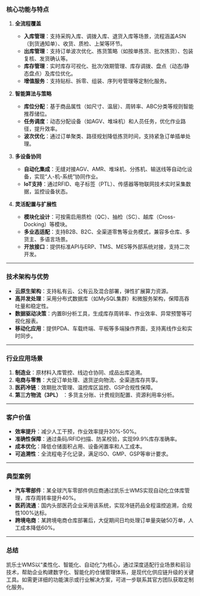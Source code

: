 ### **核心功能与特点**

1. **全流程覆盖**

    * **入库管理**：支持采购入库、调拨入库、退货入库等场景，流程涵盖ASN（到货通知单）、收货、质检、上架等环节。
    * **出库管理**：支持订单波次优化、拣货策略（如按单拣货、批次拣货）、包装复核、发货确认等。
    * **库存管理**：实时库存可视化、批次/效期管理、库存调拨、盘点（动态/静态盘点）及库位优化。
    * **增值服务**：支持贴标、拆零、组装、序列号管理等定制化服务。
2. **智能算法与策略**

    * **库位分配**：基于商品属性（如尺寸、温层）、周转率、ABC分类等规则智能推荐储位。
    * **任务调度**：动态分配设备（如AGV、堆垛机）和人员任务，优化作业路径，提升效率。
    * **波次优化**：通过订单聚类、路径规划降低拣货时间，支持紧急订单插单处理。
3. **多设备协同**

    * **自动化集成**：无缝对接AGV、AMR、堆垛机、分拣机、输送线等自动化设备，实现“人-机-系统”协同作业。
    * **IoT支持**：通过RFID、电子标签（PTL）、传感器等物联网技术实时采集数据，监控设备状态。
4. **灵活配置与扩展性**

    * **模块化设计**：可按需启用质检（QC）、抽检（SC）、越库（Cross-Docking）等模块。
    * **多业态适配**：支持B2B、B2C、全渠道零售等业务模式，兼容多仓库、多货主、多语言场景。
    * **开放接口**：提供标准API与ERP、TMS、MES等外部系统对接，支持二次开发。

---

### **技术架构与优势**

* **云原生架构**：支持私有云、公有云及混合部署，弹性扩展算力资源。
* **高并发处理**：采用分布式数据库（如MySQL集群）和微服务架构，保障高吞吐量和稳定性。
* **数据驱动决策**：内置BI分析工具，生成库存周转率、作业效率、异常预警等可视化报表。
* **移动化应用**：提供PDA、车载终端、平板等多端操作界面，支持离线作业和实时同步。

---

### **行业应用场景**

1. **制造业**：原材料入库管控、线边仓协同、成品出库追溯。
2. **电商与零售**：大促订单处理、退货逆向物流、全渠道库存共享。
3. **医药冷链**：效期批次管理、温控库区监控、GSP合规性保障。
4. **第三方物流（3PL）**  ：多货主分账、计费规则配置、资源利用率分析。

---

### **客户价值**

* **效率提升**：减少人工干预，作业效率提升30%-50%。
* **准确性保障**：通过条码/RFID扫描、防呆校验，实现99.9%库存准确率。
* **成本优化**：降低仓储面积占用、设备闲置率和人工成本。
* **可追溯性**：全流程电子化记录，满足ISO、GMP、GSP等审计要求。

---

### **典型案例**

* **汽车零部件**：某全球汽车零部件供应商通过凯乐士WMS实现自动化立体库管理，库存周转率提升40%。
* **医药流通**：国内头部医药企业采用该系统，实现冷链药品全程温控追溯，合规性100%达标。
* **跨境电商**：某跨境电商仓库部署后，大促期间日均处理订单量突破50万单，人工成本降低60%。

---

### **总结**

凯乐士WMS以“柔性化、智能化、自动化”为核心，通过深度适配行业场景和前沿技术，帮助企业构建数字化、智能化的仓储管理体系，是现代化供应链升级的关键工具。如需更详细的功能演示或行业解决方案，可进一步联系其官方团队获取定制化服务。